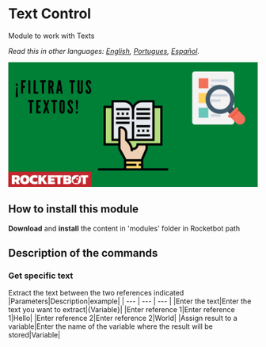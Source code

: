 # Text Control
  
Module to work with Texts

*Read this in other languages: [English](Manual_TextControl.md), [Portugues](Manual_TextControl.pr.md), [Español](Manual_TextControl.es.md).*
  
![banner](imgs/Banner_textcontrol.png)
## How to install this module
  
__Download__ and __install__ the content in 'modules' folder in Rocketbot path  



## Description of the commands

### Get specific text
  
Extract the text between the two references indicated
|Parameters|Description|example|
| --- | --- | --- |
|Enter the text|Enter the text you want to extract|{Variable}|
|Enter reference 1|Enter reference 1|Hello|
|Enter reference 2|Enter reference 2|World|
|Assign result to a variable|Enter the name of the variable where the result will be stored|Variable|
